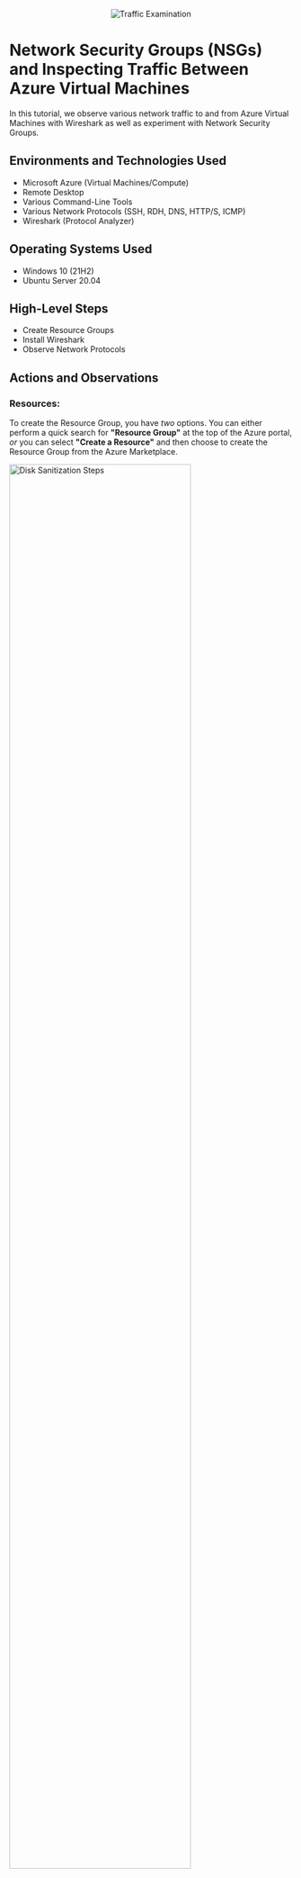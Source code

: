 <p align="center">
<img src="https://i.imgur.com/Ua7udoS.png" alt="Traffic Examination"/>
</p>

<h1>Network Security Groups (NSGs) and Inspecting Traffic Between Azure Virtual Machines</h1>
In this tutorial, we observe various network traffic to and from Azure Virtual Machines with Wireshark as well as experiment with Network Security Groups. <br />



<h2>Environments and Technologies Used</h2>

- Microsoft Azure (Virtual Machines/Compute)
- Remote Desktop
- Various Command-Line Tools
- Various Network Protocols (SSH, RDH, DNS, HTTP/S, ICMP)
- Wireshark (Protocol Analyzer)

<h2>Operating Systems Used </h2>

- Windows 10 (21H2)
- Ubuntu Server 20.04

<h2>High-Level Steps</h2>

- Create Resource Groups 
- Install Wireshark
- Observe Network Protocols

<h2>Actions and Observations</h2>



<p>
  
### **Resources:**
  
To create the Resource Group, you have _two_ options. You can either perform a quick search for **"Resource Group"** at the top of the Azure portal, _or_ you can select **"Create a Resource"** and then choose to create the Resource Group from the Azure Marketplace.  
  
<img src="https://i.imgur.com/FxzaFf3.png" height="80%" width="80%" alt="Disk Sanitization Steps"/>
</p>
<p>
</p>
<br />

<p>
  
After creating the resource group, select `+ Create`.  
  
<img src="https://i.imgur.com/Gtx1Q7w.png" height="80%" width="80%" alt="Disk Sanitization Steps"/>
</p>
<p>
</p>
<br />

<p>
  
Select Subscription, which will be `Azure subscription 1`, and enter your custom created Resource Group. 
  
Select the preferred region that is _nearest_ to you, which will assist saving on cost in our case.   
  
<img src="https://i.imgur.com/Duyg1sp.png" height="80%" width="80%" alt="Disk Sanitization Steps"/>
</p>
<p>
</p>
<br />

<p>
  
### **Virtual Machines:**
  
>**Note**: The two virtual machines allows us to send traffic between the two machines. Name the two virtual machines to whatever name you prefer, as long as you can remember its names. 
  
To create the first virtual machine, which will be running the **Windows operating system** and named `VM1`, you can perform a quick search at the top of the Azure portal for **"Virtual Machine"**, and then select **"Virtual machines"** from the search results.
  
Choose `+ Create`, then select **"Create a virtual machine hosted by azure"** option.  
  
<img src="https://i.imgur.com/WZsRz4v.png" height="80%" width="80%" alt="Disk Sanitization Steps"/>
</p>
<p>
</p>
<br />

<p>
  
Select the **"subscription"**, same **"resource group" (RG-LAB-2)**, name the virtual machine as `VM1`, select the **same region**, and set the image as `Windows 10 Pro Version`. 
  
<img src="https://i.imgur.com/5b6ChDv.png" height="80%" width="80%" alt="Disk Sanitization Steps"/>
</p>
<p>
</p>
<br />

<p>
  
>**Note**: Make sure to check the licensing checkbox to avoid encountering an error message during the validation process when creating the virtual machine.
  
**Allow port 3389**, to remote desktop into the virtual machine later in this lab.   
  
<img src="https://i.imgur.com/hZ4Xi8o.png" height="80%" width="80%" alt="Disk Sanitization Steps"/>
</p>
<p>
</p>
<br />

<p>
  
Allow the networking and the other settings as default, and select `Review`. If necessary, review the details that have been selected for this Virtual Machine. Once the details of the settings are in order, click `Create`. 
  
<img src="https://i.imgur.com/LzkodDM.png" height="80%" width="80%" alt="Disk Sanitization Steps"/>
</p>
<p>
</p>
<br />

<p>
  
We will now create Virtual Machine 2 (`VM2`) with Linux Ubuntu Server, which will be using a **password** _instead_ of a ssh public key for authentication for remote access. Once you set the remaining parts of the settings as default, click on `Review`, then `Create`.  
  
<img src="https://i.imgur.com/WnaZd7a.png" height="80%" width="80%" alt="Disk Sanitization Steps"/>
<img src="https://i.imgur.com/9L92NEk.png" height="80%" width="80%" alt="Disk Sanitization Steps"/>  
</p>
<p>
</p>
<br />

<p>
  
These two Virtual Machines will be used for Remote desktop, and observing different network traffic between the two virtual machines.   
  
<img src="https://i.imgur.com/v8ZBaWF.png" height="80%" width="80%" alt="Disk Sanitization Steps"/>
</p>
<p>
</p>
<br />

<p>
  
### **Wireshark:**
  
By performing a quick search for **"remote desktop connection"**, you will be able to access the VM. Enter the _public IP address_ details of `VM1` (Windows 10 21H2) to install Wireshark, a packet analysis software, directly on the VM instead of using your local machine.  
  
<img src="https://i.imgur.com/Oo8uzXW.png" height="80%" width="80%" alt="Disk Sanitization Steps"/>
</p>
<p>
</p>
<br />

<p>
  
With `VM1` (Windows Pro), download Wireshark. 
  
<img src="https://i.imgur.com/KlGghgR.png" height="80%" width="80%" alt="Disk Sanitization Steps"/>
</p>
<p>
</p>
<br />

<p>
  
>**Note**: Npcap is the Windows version of the libpcap library which includes a driver to support capturing packets. Wireshark uses this library to capture live network data on Windows.
  
Once Npcap appears, install with _defaults_. After Wirehsark is installed, do a quick search on the bottom left of the Windows Virtual Machine for Wireshark to open.
  
<img src="https://i.imgur.com/eiJ3eLL.png" height="80%" width="80%" alt="Disk Sanitization Steps"/>
</p>
<p>
</p>
<br />

<p>
  
Once you open Wirehsark, click `Ethernet`. Then, click the blue fin to begin capturing packets. Once finished, you will see the network traffic within the Windows Virtual Machine.   
  
<img src="https://i.imgur.com/wed8iPj.png" height="80%" width="80%" alt="Disk Sanitization Steps"/>
<img src="https://i.imgur.com/9ghUZ4D.png" height="80%" width="80%" alt="Disk Sanitization Steps"/>  
</p>
<p>
</p>
<br />

<p>
  
### **Network Protocols:**
  
Retrieve the _private IP address_ from `VM2`, and **ping** it into `VM1`. The purpose of the **ping command** is to test the connection between the virtual machines. 
  
By filtering the **ICMP** packets in Wireshark, we can view the traffic travel from `VM1` to `VM2`. You have the option to **ping** other IP addresses or domain names like "_www.google.com_" using Wireshark. The filtered traffic (**ICMP**), and the corresponding request and reply can be observed in the captured Wireshark data and the PowerShell output displayed below.
  
<img src="https://i.imgur.com/FTj5iNA.png" height="80%" width="80%" alt="Disk Sanitization Steps"/>
</p>
<p>
</p>
<br />

<p>
  
By adding a rule to the **Network Security Group** in `VM2`, we can deny the ping request. As a result, the PowerShell output shows a timeout and Wireshark no longer displays a reply for this request.
  
After configuring the _network security group inbound rules to deny ICMP (ping) traffic_, both Wireshark and PowerShell show timeouts for the ping requests. The requests are no longer received and are reflected below. 
  
In the Azure portal, search for **Network Security Group**, and click on `VM2` (Linux Ubuntu Server).
  
To add a _new inbound security rule_, go to **Inbound security rules** and click `+ Add`. Tick **ICMP** under the protocol options and set the action to **Deny**. Assign a priority before **300** to ensure the rule takes effect before others.
  
>**Note**: Priority increases as the number decreases.
  
<img src="https://i.imgur.com/R1MOIa2.png" height="80%" width="80%" alt="Disk Sanitization Steps"/>
</p>
<p>
</p>
<br />

<p>
  
After creating the rule, in PowerShell you will see **"Request timed out"** and Wireshark will only display the **ICMP** requests.  
  
<img src="https://i.imgur.com/PbnL1jl.png" height="80%" width="80%" alt="Disk Sanitization Steps"/>
</p>
<p>
</p>
<br />

<p>
  
To re-enable the rule, you can _either_ delete it from the network security group _or_ select it and choose to allow the rule again.
  
<img src="https://i.imgur.com/DVgvmtJ.png" height="80%" width="80%" alt="Disk Sanitization Steps"/>
</p>
<p>
</p>
<br />

<p>
  
In Wireshark, apply the filter **"SSH"** or **"tcp.port == 22"**. In PowerShell, use the command **"ssh username@ip_address"** with the _private IP address_ to log in to the Linux Ubuntu Server.
  
After typing _"yes"_ to confirm the connection, enter the password (note that it won't be displayed). Execute commands like **touch, pwd, _or_ ls** in the Linux SSH session. WireShark captures **SSH** traffic. To exit the **SSH** connection, type "exit" and press `Enter`.  
  
<img src="https://i.imgur.com/bwKBXBB.png" height="80%" width="80%" alt="Disk Sanitization Steps"/>
</p>
<p>
</p>
<br />

<p>
  
Filter Wireshark for **"DHCP traffic"**. Execute the command **"ipconfig /renew"** in VM1 (Windows 10 21H2) to obtain a _new_ IP address. WireShark now captures **DHCP** traffic.
  
<img src="https://i.imgur.com/eLSNXRg.png" height="80%" width="80%" alt="Disk Sanitization Steps"/>
</p>
<p>
</p>
<br />

<p>
  
Apply a filter in Wireshark to display only **DNS** traffic. Click the refresh button to clear any existing traffic.
  
Execute the command **"nslookup www.disney.com"** in PowerShell to retrieve the IP addresses associated with the domain "www.disney.com."  
  
<img src="https://i.imgur.com/Tmaz91j.png" height="80%" width="80%" alt="Disk Sanitization Steps"/>
</p>
<p>
</p>
<br />

<p>
  
Filter for **RDP** traffic (**tcp.port == 3389**) in Wireshark to exclusively capture the ongoing transmission of live stream data between computers. 
  
<img src="https://i.imgur.com/DJmEXEB.png" height="80%" width="80%" alt="Disk Sanitization Steps"/>
</p>
<p>
</p>
<br />

<p>
  
To delete the resource group, search for **"Resource Group"** and select the one containing the two virtual machines (Windows 10 Pro & Linux Ubuntu Server).
  
After selecting the Resource Group, enter the name and choose **"Delete"** at the top of the page, followed by the final delete button at the bottom.  
  
<img src="https://i.imgur.com/DJmEXEB.png" height="80%" width="80%" alt="Disk Sanitization Steps"/>
</p>
<p>
</p>
<br />

|Terms | Descriptions|
|-------|------------|
|Remote Desktop| Remote desktop enables users to establish a connection with a computer located elsewhere, providing a view of its desktop and allowing interaction as if it were a local machine.
|DHCP| Dynamic Host Configuration Protocol is a network management protocol that automates the process of assigning IP addresses and other communication parameters to devices connected to an IP network. It follows a client-server architecture.
|DNS| Domain Name System converts easily recognizable domain names (such as www.amazon.com) into numerical IP addresses (such as 192.0.2.44) that computers can understand.
|SSH| Secure Shell facilitates secure remote connections between computers, enabling command line access from one system to another.
|RDP| Remote Dekstop Protocol is used when remotely connecting from one computer to another to gain a remote desktop GUI (Graphical User Interface)
|ICMP| Internet Control Message Protocol is a network protocol used for diagnostics and error reporting in IP networks. It allows devices to exchange control messages to verify connectivity, troubleshoot issues, and report errors. ICMP is commonly used with the ping utility to test network host reachability and response time.
